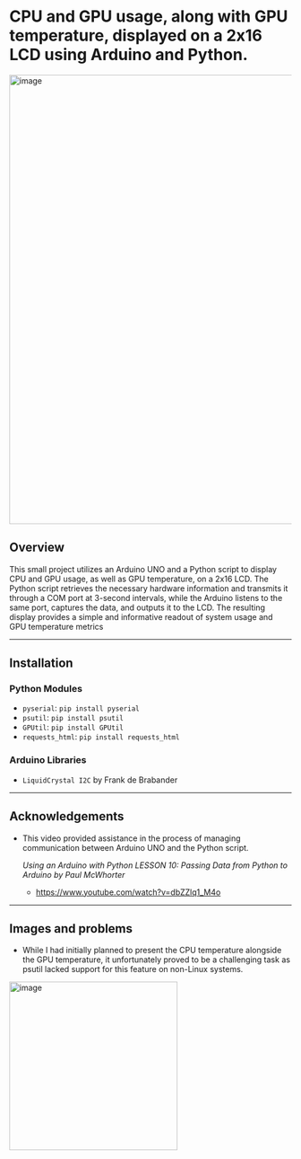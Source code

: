 # CPU and GPU usage, along with GPU temperature, displayed on a 2x16 LCD using Arduino and Python.

<img src="https://user-images.githubusercontent.com/112471004/225422140-b5c105c3-d33c-411d-8364-bcd1edbae8e1.png" alt="image" width="800px">

## Overview
This small project utilizes an Arduino UNO and a Python script to display CPU and GPU usage, as well as GPU temperature, on a 2x16 LCD. The Python script retrieves the necessary hardware information and transmits it through a COM port at 3-second intervals, while the Arduino listens to the same port, captures the data, and outputs it to the LCD. The resulting display provides a simple and informative readout of system usage and GPU temperature metrics

---

## Installation

### Python Modules
- `pyserial`: `pip install pyserial`
- `psutil`: `pip install psutil`
- `GPUtil`: `pip install GPUtil`
- `requests_html`: `pip install requests_html`


### Arduino Libraries
- `LiquidCrystal I2C` by Frank de Brabander
---

## Acknowledgements

- This video provided assistance in the process of managing communication between Arduino UNO and the Python script.


    <em>Using an Arduino with Python LESSON 10: Passing Data from Python to Arduino by 
Paul McWhorter</em>
    - https://www.youtube.com/watch?v=dbZZlq1_M4o

---
## Images and problems
- While I had initially planned to present the CPU temperature alongside the GPU temperature, it unfortunately proved to be a challenging task as psutil lacked support for this feature on non-Linux systems.
<img src="https://user-images.githubusercontent.com/112471004/225422423-ee48c64a-698e-4fa3-ab12-7b47c59524ba.png" alt="image" width="300px">



